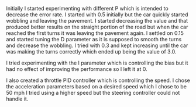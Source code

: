 Initially I started experimenting with different P which is intended to decrease the error rate.
I started with 0.5 initially but the car quickly started wobbling and leaving the pavement.
I started decreasing the value and that produced better results on the straight portion of the road but when the car
reached the first turns it was leaving the pavement again.
I settled on 0.15 and started tuning the D parameter as it is supposed to smooth the turns and decrease the wobbling.
I tried with 0.3 and kept increasing until the car was making the turns correctly which ended up being the value of 3.0.

I tried experimenting with the I parameter which is controlling the bias but it had no effect of improving the performance
so I left it at 0.

I also created a throttle PID controller which is controlling the speed. I chose the acceleration parameters based on a desired speed
which I chose to be 50 mph I tried using a higher speed but the steering controller could not handle it.
